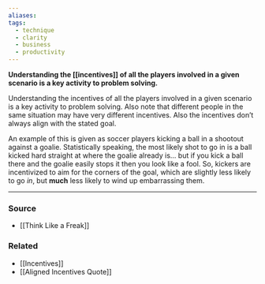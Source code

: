 ```yaml
---
aliases: 
tags:
  - technique
  - clarity
  - business
  - productivity
---
```

**Understanding the [[incentives]] of all the players involved in a given scenario is a key activity to problem solving.**

Understanding the incentives of all the players involved in a given scenario is a key activity to problem solving. Also note that different people in the same situation may have very different incentives. Also the incentives don’t always align with the stated goal. 

An example of this is given as soccer players kicking a ball in a shootout against a goalie. Statistically speaking, the most likely shot to go in is a ball kicked hard straight at where the goalie already is… but if you kick a ball there and the goalie easily stops it then you look like a fool. So, kickers are incentivized to aim for the corners of the goal, which are slightly less likely to go *in*, but **much** less likely to wind up embarrassing them.

---

### Source
- [[Think Like a Freak]]

### Related
- [[Incentives]]
- [[Aligned Incentives Quote]]